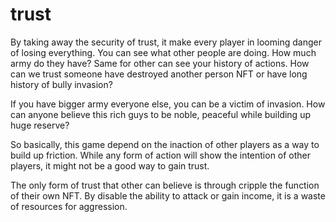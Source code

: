 # trust

By taking away the security of trust, it make every player in looming danger of losing everything.
You can see what other people are doing. How much army do they have?
Same for other can see your history of actions. How can we trust someone have destroyed another person NFT or have long history of bully invasion?

If you have bigger army everyone else, you can be a victim of invasion. How can anyone believe this rich guys to be noble, peaceful while building up huge reserve?

So basically, this game depend on the inaction of other players as a way to build up friction. While any form of action will show the intention of other players, it might not be a good way to gain trust.

The only form of trust that other can believe is through cripple the function of their own NFT. By disable the ability to attack or gain income, it is a waste of resources for aggression.
